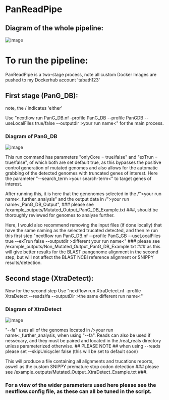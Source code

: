 # PanReadPipe

## Diagram of the whole pipeline:

![image](https://github.com/user-attachments/assets/1f246edd-45b2-410e-a6c2-4bad5ebb0c97)

# To run the pipeline:

PanReadPipe is a two-stage process, note all custom Docker Images are pushed to my Dockerhub account 'tabath123'

## First stage (PanG_DB):

note, the / indicates 'either'

Use "nextflow run PanG_DB.nf -profile PanG_DB --profile PanGDB --useLocalFiles true/false --outputdir >your run name<" for the main process.

### Diagram of PanG_DB
![image](https://github.com/user-attachments/assets/e456019f-51cb-48dd-a387-53d23de4a6b1)

This run command has parameters "onlyCore = true/false" and "exTrun = true/false", of which both are set default true, as this bypasses the positive control generation of mutated genomes and also allows for the automatic grabbing of the detected genomes with truncated genes of interest. Here the parameter "--search_term >your search-term<" to target genes of interest. 

After running this, it is here that the genenomes selected in the /">your run name<_further_analysis" and the output data in /">your run name<_PanG_DB_Output", ### please see /example_outputs/Mutated_Output_PanG_DB_Example.txt ###, should be thoroughly reviewed for genomes to analyse further. 

Here, I would also recommend removing the input files (if done locally) that have the same naming as the selected trucated detected, and then re run this first step "nextflow run PanG_DB.nf --profile PanG_GB --useLocalFiles true --exTrun false --outputdir >different your run name<" ### please see /example_outputs/Non_Mutated_Output_PanG_DB_Example.txt ### as this will give better results for the BLAST pangenome alignment in the second step, but will not affect the BLAST NCBI reference alignment or SNIPPY results/detection. 

## Second stage (XtraDetect):

Now for the second step Use "nextflow run XtraDetect.nf -profile XtraDetect --reads/fa --outputDir >the same different run name<"

### Diagram of XtraDetect
![image](https://github.com/user-attachments/assets/a7f84e63-495a-4b3f-bf76-a3ca9d35bb24)


"--fa" uses all of the genomes located in />your run name<_further_analysis, when using "--fa". Reads can also be used if nessecary, and they must be paired and located in the /real_reals directory unless parameterized otherwise. ## PLEASE NOTE ## when using --reads please set --skipUnicycler false (this will be set to default soon)

This will produce a file containing all alignments and trucations reports, aswell as the custom SNIPPY premature stop codon detection ### please see /example_outputs/Mutated_Output_XtraDetect_Example.txt ###.

### For a view of the wider parameters used here please see the nextflow.config file, as these can all be tuned in the script. 
